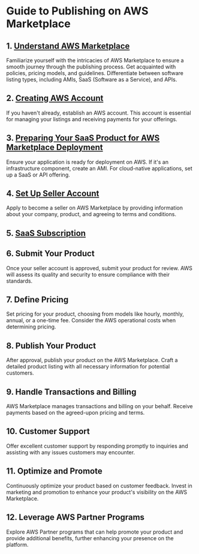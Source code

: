 # Guide to Publishing on AWS Marketplace

## 1. [Understand AWS Marketplace](./UnderstandAWSMarketplace.md)

Familiarize yourself with the intricacies of AWS Marketplace to ensure a smooth journey through the publishing process. Get acquainted with policies, pricing models, and guidelines. Differentiate between software listing types, including AMIs, SaaS (Software as a Service), and APIs.

## 2. [Creating AWS Account](./CreatingAWSAccount.md)

If you haven't already, establish an AWS account. This account is essential for managing your listings and receiving payments for your offerings.

## 3. [Preparing Your SaaS Product for AWS Marketplace Deployment](PreparingYourSaaSProductforAWSMarketplaceDeployment.md)

Ensure your application is ready for deployment on AWS. If it's an infrastructure component, create an AMI. For cloud-native applications, set up a SaaS or API offering.

## 4. [Set Up Seller Account](SetUpSellerAccount.md)

Apply to become a seller on AWS Marketplace by providing information about your company, product, and agreeing to terms and conditions.

## 5. [SaaS Subscription](SaaSSubscription.md)


## 6. Submit Your Product

Once your seller account is approved, submit your product for review. AWS will assess its quality and security to ensure compliance with their standards.

## 7. Define Pricing

Set pricing for your product, choosing from models like hourly, monthly, annual, or a one-time fee. Consider the AWS operational costs when determining pricing.

## 8. Publish Your Product

After approval, publish your product on the AWS Marketplace. Craft a detailed product listing with all necessary information for potential customers.

## 9. Handle Transactions and Billing

AWS Marketplace manages transactions and billing on your behalf. Receive payments based on the agreed-upon pricing and terms.

## 10. Customer Support

Offer excellent customer support by responding promptly to inquiries and assisting with any issues customers may encounter.

## 11. Optimize and Promote

Continuously optimize your product based on customer feedback. Invest in marketing and promotion to enhance your product's visibility on the AWS Marketplace.

## 12. Leverage AWS Partner Programs

Explore AWS Partner programs that can help promote your product and provide additional benefits, further enhancing your presence on the platform.
